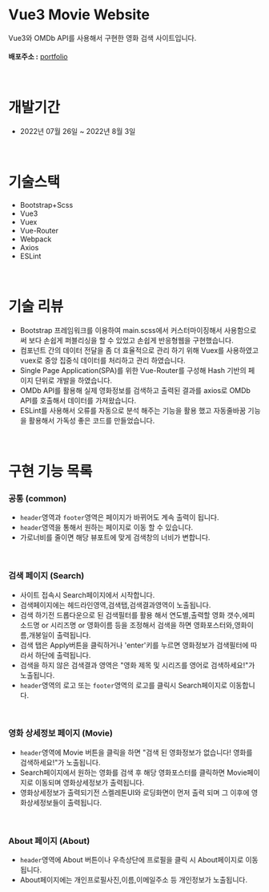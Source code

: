 # Vue3 Movie Website
Vue3와 OMDb API를 사용해서 구현한 영화 검색 사이트입니다.</br>
</br>
<strong>배포주소 :</strong> <a href="https://vue-moviesearch.netlify.app" title="웹사이트로 이동" target="_blank">portfolio</a>

</br>

# 개발기간 
- 2022년 07월 26일 ~ 2022년 8월 3일

</br>

# 기술스택 
- Bootstrap+Scss
- Vue3
- Vuex
- Vue-Router
- Webpack
- Axios
- ESLint

</br>

# 기술 리뷰
- Bootstrap 프레임워크를 이용하여 main.scss에서 커스터마이징해서 사용함으로써 보다 손쉽게 퍼블리싱을 할 수 있었고 손쉽게 반응형웹을 구현했습니다. 
- 컴포넌트 간의 데이터 전달을 좀 더 효율적으로 관리 하기 위해 Vuex를 사용하였고 vuex로 중앙 집중식 데이터를 처리하고 관리 하였습니다.
- Single Page Application(SPA)를 위한 Vue-Router를 구성해 Hash 기반의 페이지 단위로 개발을 하였습니다.
- OMDb API를 활용해 실제 영화정보를 검색하고 출력된 결과를 axios로 OMDb API를 호출해서 데이터를 가져왔습니다.
- ESLint를 사용해서 오류를 자동으로 분석 해주는 기능을 활용 했고 자동줄바꿈 기능을 활용해서 가독성 좋은 코드를 만들었습니다.

</br>

# 구현 기능 목록

### 공통 (common)
- `header`영역과 `footer`영역은 페이지가 바뀌어도 계속 출력이 됩니다.
- `header`영역을 통해서 원하는 페이지로 이동 할 수 있습니다.
- 가로너비를 줄이면 해당 뷰포트에 맞게 검색창의 너비가 변합니다.

</br>

### 검색 페이지 (Search) 
- 사이트 접속시 Search페이지에서 시작합니다.
- 검색페이지에는 헤드라인영역,검색탭,검색결과영역이 노출됩니다.
- 검색 하기전 드롭다운으로 된 검색필터를 활용 해서 연도별,출력할 영화 갯수,에피소드명 or 시리즈명 or 영화이름 등을 조정해서 검색을 하면 영화포스터와,영화이름,개봉일이 출력됩니다.
- 검색 탭은 Apply버튼을 클릭하거나 'enter'키를 누르면 영화정보가 검색필터에 따라서 하단에 출력됩니다.
- 검색을 하지 않은 검색결과 영역은 "영화 제목 및 시리즈를 영어로 검색하세요!"가 노출됩니다.
- `header`영역의 로고 또는 `footer`영역의 로고를 클릭시 Search페이지로 이동합니다.

</br>

### 영화 상세정보 페이지 (Movie)
- `header`영역에 Movie 버튼을 클릭을 하면 "검색 된 영화정보가 없습니다! 영화를 검색하세요!"가 노출됩니다.
- Search페이지에서 원하는 영화를 검색 후 해당 영화포스터를 클릭하면 Movie페이지로 이동되며 영화상세정보가 출력됩니다.
- 영화상세정보가 출력되기전 스켈레톤UI와 로딩화면이 먼저 출력 되며 그 이후에 영화상세정보들이 출력됩니다.

</br>

### About 페이지 (About)
- `header`영역에 About 버튼이나 우측상단에 프로필을 클릭 시 About페이지로 이동 됩니다.
- About페이지에는 개인프로필사진,이름,이메일주소 등 개인정보가 노출됩니다.




